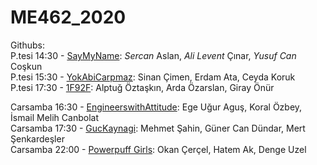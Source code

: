 # ME462_2020

Githubs:  
P.tesi 14:30 - [SayMyName](https://github.com/cinaral/saymyname): *Sercan* Aslan, *Ali Levent* Çınar, *Yusuf Can* Coşkun  
P.tesi 15:30 - [YokAbiCarpmaz](https://github.com/yokabicarpmaz/ME462_ControlSystemsTools): Sinan Çimen, Erdam Ata, Ceyda Koruk  
P.tesi 17:30 - [1F92F](https://github.com/Dengesizizm/ME462Project): Alptuğ Öztaşkın, Arda Özarslan, Giray Önür  


Carsamba 16:30 - [EngineerswithAttitude](https://github.com/EWA-Mechatronics/ME462-Project): Ege Uğur Aguş, Koral Özbey, İsmail Melih Canbolat  
Carsamba 17:30 - [GucKaynagi](https://github.com/gner007/ME462): Mehmet Şahin, Güner Can Dündar, Mert Şenkardeşler  
Carsamba 22:00 - [Powerpuff Girls](https://github.com/powerpuffgirls462/me462): Okan Çerçel, Hatem Ak, Denge Uzel  

